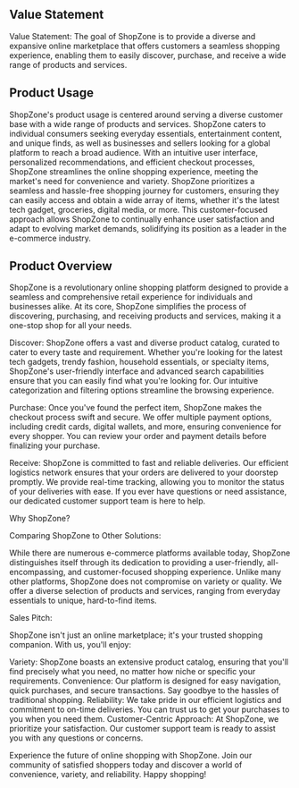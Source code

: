 ## Value Statement

Value Statement: The goal of ShopZone is to provide a diverse and expansive online marketplace that offers customers a seamless shopping experience, enabling them to easily discover, purchase, and receive a wide range of products and services.

## Product Usage

ShopZone's product usage is centered around serving a diverse customer base with a wide range of products and services. ShopZone caters to individual consumers seeking everyday essentials, entertainment content, and unique finds, as well as businesses and sellers looking for a global platform to reach a broad audience. With an intuitive user interface, personalized recommendations, and efficient checkout processes, ShopZone streamlines the online shopping experience, meeting the market's need for convenience and variety. ShopZone prioritizes a seamless and hassle-free shopping journey for customers, ensuring they can easily access and obtain a wide array of items, whether it's the latest tech gadget, groceries, digital media, or more. This customer-focused approach allows ShopZone to continually enhance user satisfaction and adapt to evolving market demands, solidifying its position as a leader in the e-commerce industry.

## Product Overview

ShopZone is a revolutionary online shopping platform designed to provide a seamless and comprehensive retail experience for individuals and businesses alike. At its core, ShopZone simplifies the process of discovering, purchasing, and receiving products and services, making it a one-stop shop for all your needs.

Discover: ShopZone offers a vast and diverse product catalog, curated to cater to every taste and requirement. Whether you're looking for the latest tech gadgets, trendy fashion, household essentials, or specialty items, ShopZone's user-friendly interface and advanced search capabilities ensure that you can easily find what you're looking for. Our intuitive categorization and filtering options streamline the browsing experience.

Purchase: Once you've found the perfect item, ShopZone makes the checkout process swift and secure. We offer multiple payment options, including credit cards, digital wallets, and more, ensuring convenience for every shopper. You can review your order and payment details before finalizing your purchase.

Receive: ShopZone is committed to fast and reliable deliveries. Our efficient logistics network ensures that your orders are delivered to your doorstep promptly. We provide real-time tracking, allowing you to monitor the status of your deliveries with ease. If you ever have questions or need assistance, our dedicated customer support team is here to help.

Why ShopZone?

Comparing ShopZone to Other Solutions:

While there are numerous e-commerce platforms available today, ShopZone distinguishes itself through its dedication to providing a user-friendly, all-encompassing, and customer-focused shopping experience. Unlike many other platforms, ShopZone does not compromise on variety or quality. We offer a diverse selection of products and services, ranging from everyday essentials to unique, hard-to-find items.

Sales Pitch:

ShopZone isn't just an online marketplace; it's your trusted shopping companion. With us, you'll enjoy:

Variety: ShopZone boasts an extensive product catalog, ensuring that you'll find precisely what you need, no matter how niche or specific your requirements.
Convenience: Our platform is designed for easy navigation, quick purchases, and secure transactions. Say goodbye to the hassles of traditional shopping.
Reliability: We take pride in our efficient logistics and commitment to on-time deliveries. You can trust us to get your purchases to you when you need them.
Customer-Centric Approach: At ShopZone, we prioritize your satisfaction. Our customer support team is ready to assist you with any questions or concerns.

Experience the future of online shopping with ShopZone. Join our community of satisfied shoppers today and discover a world of convenience, variety, and reliability. Happy shopping!